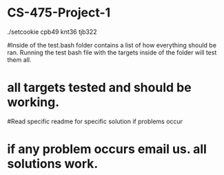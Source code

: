 # CS-475-Project-1

./setcookie cpb49 knt36 tjb322

#Inside of the test.bash folder contains a list of how everything should be ran. Running the test bash file with the targets inside of the folder will test them all.
# all targets tested and should be working. 
#Read specific readme for specific solution if problems occur
# if any problem occurs email us. all solutions work.
